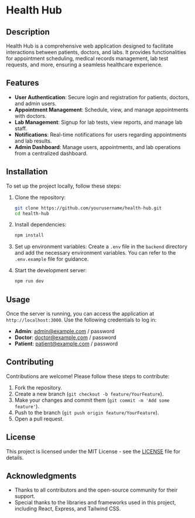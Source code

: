 # Health Hub

## Description
Health Hub is a comprehensive web application designed to facilitate interactions between patients, doctors, and labs. It provides functionalities for appointment scheduling, medical records management, lab test requests, and more, ensuring a seamless healthcare experience.

## Features
- **User Authentication**: Secure login and registration for patients, doctors, and admin users.
- **Appointment Management**: Schedule, view, and manage appointments with doctors.
- **Lab Management**: Signup for lab tests, view reports, and manage lab staff.
- **Notifications**: Real-time notifications for users regarding appointments and lab results.
- **Admin Dashboard**: Manage users, appointments, and lab operations from a centralized dashboard.

## Installation
To set up the project locally, follow these steps:

1. Clone the repository:
   ```bash
   git clone https://github.com/yourusername/health-hub.git
   cd health-hub
   ```

2. Install dependencies:
   ```bash
   npm install
   ```

3. Set up environment variables:
   Create a `.env` file in the `backend` directory and add the necessary environment variables. You can refer to the `.env.example` file for guidance.

4. Start the development server:
   ```bash
   npm run dev
   ```

## Usage
Once the server is running, you can access the application at `http://localhost:3000`. Use the following credentials to log in:
- **Admin**: admin@example.com / password
- **Doctor**: doctor@example.com / password
- **Patient**: patient@example.com / password

## Contributing
Contributions are welcome! Please follow these steps to contribute:
1. Fork the repository.
2. Create a new branch (`git checkout -b feature/YourFeature`).
3. Make your changes and commit them (`git commit -m 'Add some feature'`).
4. Push to the branch (`git push origin feature/YourFeature`).
5. Open a pull request.

## License
This project is licensed under the MIT License - see the [LICENSE](LICENSE) file for details.

## Acknowledgments
- Thanks to all contributors and the open-source community for their support.
- Special thanks to the libraries and frameworks used in this project, including React, Express, and Tailwind CSS.
